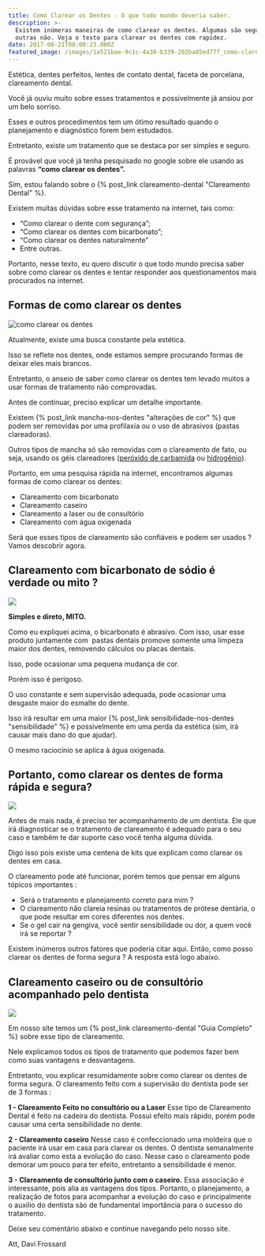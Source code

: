 ```yaml
---
title: Como Clarear os Dentes - O que todo mundo deveria saber.
description: >-
  Existem inúmeras maneiras de como clarear os dentes. Algumas são seguras e
  outras não. Veja o texto para clarear os dentes com rapidez.
date: 2017-08-21T08:00:23.000Z
featured_image: /images/1a521bae-9c1c-4a38-b339-202ba85ed77f_como-clarear-os-dentes-caseiro.jpg
---
```


Estética, dentes perfeitos, lentes de contato dental, faceta de porcelana, clareamento dental. 

Você já ouviu muito sobre esses tratamentos e possivelmente já ansiou por um belo sorriso. 

Esses e outros procedimentos tem um ótimo resultado quando o planejamento e diagnóstico forem bem estudados. 

Entretanto, existe um tratamento que se destaca por ser simples e seguro. 

É provável que você já tenha pesquisado no google sobre ele usando as palavras **“como clarear os dentes”.** 

Sim, estou falando sobre o {% post_link clareamento-dental "Clareamento Dental" %}. 

Existem muitas dúvidas sobre esse tratamento na internet, tais como:  

* “Como clarear o dente com segurança”;
* “Como clarear os dentes com bicarbonato”; 
* “Como clarear os dentes naturalmente" 
* Entre outras. 

Portanto, nesse texto, eu quero discutir o que todo mundo precisa saber sobre como clarear os dentes e tentar responder aos questionamentos mais procurados na internet.

**Formas de como clarear os dentes**
------------------------------------

![como clarear os dentes](/images/24d78f6b-4f96-44df-8ab0-08fa8f5d9f1c_como-clarear-os-dentes.jpg) 

Atualmente, existe uma busca constante pela estética. 

Isso se reflete nos dentes, onde estamos sempre procurando formas de deixar eles mais brancos. 

Entretanto, o anseio de saber como clarear os dentes tem levado muitos a usar formas de tratamento não comprovadas. 

Antes de continuar, preciso explicar um detalhe importante. 

Existem {% post_link mancha-nos-dentes "alterações de cor" %} que podem ser removidas por uma profilaxia ou o uso de abrasivos (pastas clareadoras). 

Outros tipos de mancha só são removidas com o clareamento de fato, ou seja, usando os géis clareadores ([peróxido de carbamida](https://pt.wikipedia.org/wiki/Peróxido_de_carbamida) ou [hidrogênio](https://pt.wikipedia.org/wiki/Peróxido_de_hidrogênio)). 

Portanto, em uma pesquisa rápida na internet, encontramos algumas formas de como clarear os dentes:

*   Clareamento com bicarbonato
*   Clareamento caseiro
*   Clareamento a laser ou de consultório
*   Clareamento com água oxigenada

Será que esses tipos de clareamento são confiáveis e podem ser usados ? Vamos descobrir agora.

**Clareamento com bicarbonato de sódio é verdade ou mito ?**
------------------------------------------------------------

![](/images/9220d1fb-072b-428d-afb0-090be874bdca_como-clarear-os-dentes-bicarbonato.jpg) 

**Simples e direto, MITO.** 

Como eu expliquei acima, o bicarbonato é abrasivo. Com isso, usar esse produto juntamente com  pastas dentais promove somente uma limpeza maior dos dentes, removendo cálculos ou placas dentais. 

Isso, pode ocasionar uma pequena mudança de cor. 

Porém isso é perigoso. 

O uso constante e sem supervisão adequada, pode ocasionar uma desgaste maior do esmalte do dente. 

Isso irá resultar em uma maior {% post_link sensibilidade-nos-dentes "sensibilidade" %} e possivelmente em uma perda da estética (sim, irá causar mais dano do que ajudar).

O mesmo raciocínio se aplica à água oxigenada.

**Portanto, como clarear os dentes de forma rápida e segura?**
--------------------------------------------------------------

![](/images/fb67dd28-143a-4770-a134-aa765d7b77b7_como-clarear-os-dentes-rápido.jpg) 

Antes de mais nada, é preciso ter acompanhamento de um dentista. Ele que irá diagnosticar se o tratamento de clareamento é adequado para o seu caso e também te dar suporte caso você tenha alguma dúvida. 

Digo isso pois existe uma centena de kits que explicam como clarear os dentes em casa. 

O clareamento pode até funcionar, porém temos que pensar em alguns tópicos importantes :

*   Será o tratamento e planejamento correto para mim ?
*   O clareamento não clareia resinas ou tratamentos de prótese dentária, o que pode resultar em cores diferentes nos dentes.
*   Se o gel cair na gengiva, você sentir sensibilidade ou dor, a quem você irá se reportar ?

Existem inúmeros outros fatores que poderia citar aqui. Então, como posso clarear os dentes de forma segura ? A resposta está logo abaixo.

**Clareamento caseiro ou de consultório acompanhado pelo dentista**
-------------------------------------------------------------------

![](/images/031a4c3d-3ad9-4edf-b9d0-71b1c3a002e1_como-clarear-os-dentes-com-segurançå.jpg) 

Em nosso site temos um {% post_link clareamento-dental "Guia Completo" %} sobre esse tipo de clareamento. 

Nele explicamos todos os tipos de tratamento que podemos fazer bem como suas vantagens e desvantagens. 

Entretanto, vou explicar resumidamente sobre como clarear os dentes de forma segura. O clareamento feito com a supervisão do dentista pode ser de 3 formas : 

**1 - Clareamento Feito no consultório ou a Laser** Esse tipo de Clareamento Dental é feito na cadeira do dentista. Possui efeito mais rápido, porém pode causar uma certa sensibilidade no dente. 

**2 - Clareamento caseiro** Nesse caso é confeccionado uma moldeira que o paciente irá usar em casa para clarear os dentes. O dentista semanalmente irá avaliar como esta a evolução do caso. Nesse caso o clareamento pode demorar um pouco para ter efeito, entretanto a sensibilidade é menor. 

**3 - Clareamento de consultório junto com o caseiro.** Essa associação é interessante, pois alia as vantagens dos tipos. Portanto, o planejamento, a realização de fotos para acompanhar a evolução do caso e principalmente o auxilio do dentista são de fundamental importância para o sucesso do tratamento.

Deixe seu comentário abaixo e continue navegando pelo nosso site. 

Att, 
Davi Frossard
